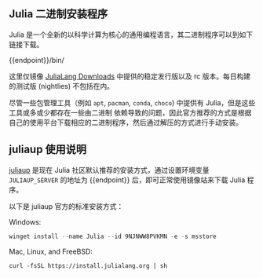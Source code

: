 ## Julia 二进制安装程序

Julia 是一个全新的以科学计算为核心的通用编程语言，其二进制程序可以到如下链接下载。

<tmpl>
{{endpoint}}/bin/
</tmpl>

这里仅镜像 [JuliaLang Downloads](https://julialang.org/downloads/) 中提供的稳定发行版以及 rc 版本。每日构建的测试版 (nightlies) 不包括在内。

尽管一些包管理工具（例如 `apt`, `pacman`, `conda`, `choco`) 中提供有 Julia，但是这些工具或多或少都存在一些由二进制 依赖导致的问题，因此官方推荐的方式是根据自己的使用平台下载相应的二进制程序，然后通过解压的方式进行手动安装。

## juliaup 使用说明

[juliaup](https://github.com/JuliaLang/juliaup) 是现在 Julia 社区默认推荐的安装方式，通过设置环境变量 `JULIAUP_SERVER` 的地址为 <tmpl z-inline>{{endpoint}}</tmpl> 后，即可正常使用镜像站来下载 Julia 程序。

以下是 juliaup 官方的标准安装方式：

Windows:

```powershell
winget install --name Julia --id 9NJNWW8PVKMN -e -s msstore
```

Mac, Linux, and FreeBSD:

```shell
curl -fsSL https://install.julialang.org | sh
```
